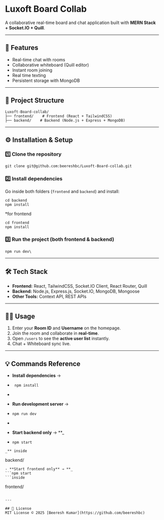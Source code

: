 # Luxoft Board Collab

A collaborative real-time board and chat application built with **MERN Stack + Socket.IO + Quill**.

---

## 🚀 Features
- Real-time chat with rooms
- Collaborative whiteboard (Quill editor)
- Instant room joining
- Real time texting
- Persistent storage with MongoDB

---

## 📂 Project Structure
```
Luxoft-Board-collab/
├── frontend/    # Frontend (React + TailwindCSS)
├── backend/    # Backend (Node.js + Express + MongoDB)
```

---

## ⚙️ Installation & Setup

### 1️⃣ Clone the repository
``` git clone git@github.com:beereshbc/Luxoft-Board-collab.git ```

### 2️⃣ Install dependencies  
Go inside both folders (`frontend` and `backend`) and install:
```
cd backend
npm install
```
*for frontend
```
cd frontend
npm install
```

### 3️⃣ Run the project (both frontend & backend)
```
npm run dev\
```
---

## 🛠️ Tech Stack
- **Frontend:** React, TailwindCSS, Socket.IO Client, React Router, Quill  
- **Backend:** Node.js, Express.js, Socket.IO, MongoDB, Mongoose  
- **Other Tools:** Context API, REST APIs  

---

## 👨‍💻 Usage
1. Enter your **Room ID** and **Username** on the homepage.  
2. Join the room and collaborate in **real-time**.  
3. Open `/users` to see the **active user list** instantly.  
4. Chat + Whiteboard sync live.  

---

## 💡 Commands Reference

- **Install dependencies** → 
- ```
   npm install
- ``` 
- **Run development server** →
- ```
  npm run dev
- ``` 
- **Start backend only** → **_
- ```
  npm start
 ```
_** inside
 ```
  backend/
 ``` 
- **Start frontend only** → **_
```npm start
 ```inside
 ```
  frontend/
 ``` 

---

## 📜 License
MIT License © 2025 [Beeresh Kumar](https://github.com/beereshbc)
